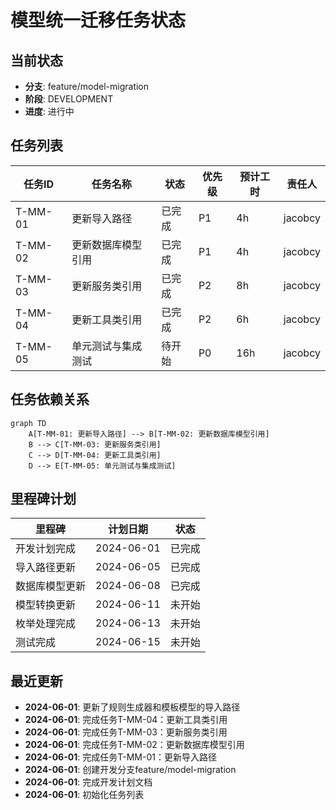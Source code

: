 # 模型统一迁移任务状态

## 当前状态

- **分支**: feature/model-migration
- **阶段**: DEVELOPMENT
- **进度**: 进行中

## 任务列表

| 任务ID | 任务名称 | 状态 | 优先级 | 预计工时 | 责任人 |
|--------|---------|------|--------|----------|--------|
| T-MM-01 | 更新导入路径 | 已完成 | P1 | 4h | jacobcy |
| T-MM-02 | 更新数据库模型引用 | 已完成 | P1 | 4h | jacobcy |
| T-MM-03 | 更新服务类引用 | 已完成 | P2 | 8h | jacobcy |
| T-MM-04 | 更新工具类引用 | 已完成 | P2 | 6h | jacobcy |
| T-MM-05 | 单元测试与集成测试 | 待开始 | P0 | 16h | jacobcy |

## 任务依赖关系

```mermaid
graph TD
    A[T-MM-01: 更新导入路径] --> B[T-MM-02: 更新数据库模型引用]
    B --> C[T-MM-03: 更新服务类引用]
    C --> D[T-MM-04: 更新工具类引用]
    D --> E[T-MM-05: 单元测试与集成测试]
```

## 里程碑计划

| 里程碑 | 计划日期 | 状态 |
|--------|----------|------|
| 开发计划完成 | 2024-06-01 | 已完成 |
| 导入路径更新 | 2024-06-05 | 已完成 |
| 数据库模型更新 | 2024-06-08 | 已完成 |
| 模型转换更新 | 2024-06-11 | 未开始 |
| 枚举处理完成 | 2024-06-13 | 未开始 |
| 测试完成 | 2024-06-15 | 未开始 |

## 最近更新

- **2024-06-01**: 更新了规则生成器和模板模型的导入路径
- **2024-06-01**: 完成任务T-MM-04：更新工具类引用
- **2024-06-01**: 完成任务T-MM-03：更新服务类引用
- **2024-06-01**: 完成任务T-MM-02：更新数据库模型引用
- **2024-06-01**: 完成任务T-MM-01：更新导入路径
- **2024-06-01**: 创建开发分支feature/model-migration
- **2024-06-01**: 完成开发计划文档
- **2024-06-01**: 初始化任务列表
